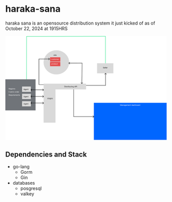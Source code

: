 # haraka-sana

haraka sana is an opensource distribution system it just kicked of as of October 22, 2024
at 1915HRS

![project arhitecture](https://github.com/kimutaiRop/haraka-sana/blob/main/architecture.png)


## Dependencies and Stack
- go-lang
   - Gorm
   - Gin
- databases
    - posgresql
    - valkey
